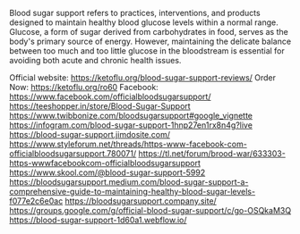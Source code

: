 Blood sugar support refers to practices, interventions, and products designed to maintain healthy blood glucose levels within a normal range. Glucose, a form of sugar derived from carbohydrates in food, serves as the body's primary source of energy. However, maintaining the delicate balance between too much and too little glucose in the bloodstream is essential for avoiding both acute and chronic health issues.

Official website: https://ketoflu.org/blood-sugar-support-reviews/
Order Now: https://ketoflu.org/ro60
Facebook:  https://www.facebook.com/officialbloodsugarsupport/
https://teeshopper.in/store/Blood-Sugar-Support
https://www.twibbonize.com/bloodsugarsupport#google_vignette
https://infogram.com/blood-sugar-support-1hnp27en1rx8n4g?live
https://blood-sugar-support.jimdosite.com/
https://www.styleforum.net/threads/https-www-facebook-com-officialbloodsugarsupport.780071/
https://tl.net/forum/brood-war/633303-https-wwwfacebookcom-officialbloodsugarsupport
https://www.skool.com/@blood-sugar-support-5992
https://bloodsugarsupport.medium.com/blood-sugar-support-a-comprehensive-guide-to-maintaining-healthy-blood-sugar-levels-f077e2c6e0ac
https://bloodsugarsupport.company.site/
https://groups.google.com/g/official-blood-sugar-support/c/go-OSQkaM3Q
https://blood-sugar-support-1d60a1.webflow.io/
